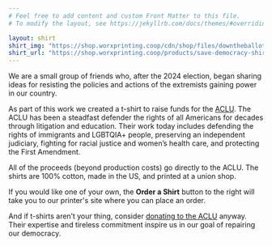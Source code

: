 ```yaml
---
# Feel free to add content and custom Front Matter to this file.
# To modify the layout, see https://jekyllrb.com/docs/themes/#overriding-theme-defaults

layout: shirt
shirt_img: "https://shop.worxprinting.coop/cdn/shop/files/downtheballot-01.png"
shirt_url: "https://shop.worxprinting.coop/products/save-democracy-shirt?_pos=3&_sid=a77e0985f&_ss=r"
---
```

We are a small group of friends who, after the 2024 election, began sharing ideas for resisting the policies and actions of the extremists gaining power in our country. 

As part of this work we created a t-shirt to raise funds for the [ACLU][aclu].
The ACLU has been a steadfast defender the rights of all Americans for decades through litigation and education. Their work today includes defending the rights of immigrants and LGBTQIA+ people, preserving an independent judiciary, fighting for racial justice and women’s health care, and protecting the First Amendment.

All of the proceeds (beyond production costs) go directly to the ACLU. The shirts are 100% cotton, made in the US, and printed at a union shop.

If you would like one of your own, the **Order a Shirt** button to the right will take you to our printer's site where you can place an order.

And if t-shirts aren’t your thing, consider [donating to the ACLU][aclu-donate] anyway. Their expertise and tireless commitment inspire us in our goal of repairing our democracy.

[aclu]: <https://aclu.org>
[aclu-donate]: <https://aclu.org/give/now>
